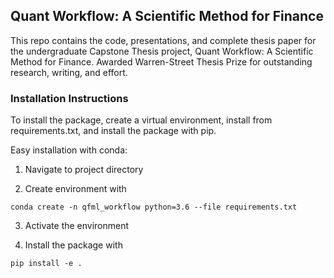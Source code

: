 ## Quant Workflow: A Scientific Method for Finance
This repo contains the code, presentations, and complete thesis paper for the undergraduate Capstone Thesis project, Quant Workflow: A Scientific Method for Finance. Awarded Warren-Street Thesis Prize for outstanding research, writing, and effort.


### Installation Instructions
To install the package, create a virtual environment, install from requirements.txt, and install the package with pip.

Easy installation with conda:  

1. Navigate to project directory  

2. Create environment with   

```
conda create -n qfml_workflow python=3.6 --file requirements.txt
```
3. Activate the environment  

4. Install the package with  

```
pip install -e .
```
